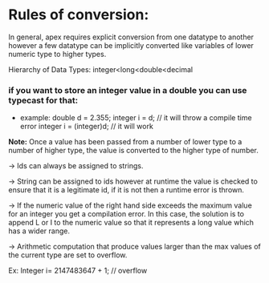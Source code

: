 # Rules of conversion:

In general, apex requires explicit conversion from one datatype to another however a few datatype can be implicitly converted like variables of lower numeric type to higher types.

Hierarchy of Data Types: integer<long<double<decimal

### if you want to store an integer value in a double you can use typecast for that:

- example: double d = 2.355;
           integer i = d;                   // it will throw a compile time error
           integer i = (integer)d;          // it will work

**Note:** Once a value has been passed from a number of lower type to a number of higher type, the value is converted to the higher type of number.

&rarr; Ids can always be assigned to strings.

&rarr; String can be assigned to ids however at runtime the value is checked to ensure that it is a legitimate id, if it is not then a runtime error is thrown.

&rarr; If the numeric value of the right hand side exceeds the maximum value for an integer you get a compilation error. In this case, the solution is to append L or I to the numeric value so that it represents a long value which has a wider range.

&rarr; Arithmetic computation that produce values larger than the max values of the current type are set to overflow.

Ex: Integer i= 2147483647 + 1; // overflow


